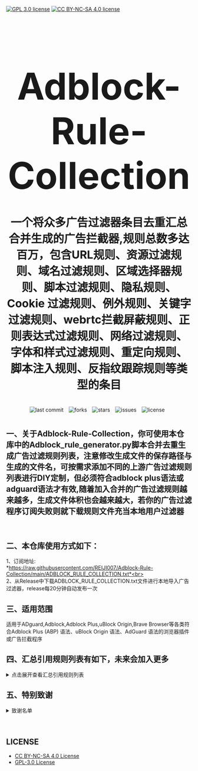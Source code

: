 [![GPL 3.0 license](https://img.shields.io/badge/License-GPL%20v3-blue.svg)](https://github.com/REIJI007/Adblock-Rule-Collection/blob/main/LICENSE-GPL3.0)
[![CC BY-NC-SA 4.0 license](https://img.shields.io/badge/License-CC%20BY--NC--SA%204.0-lightgrey.svg)](https://github.com/REIJI007/Adblock-Rule-Collection/blob/main/LICENSE-CC%20BY-NC-SA%204.0)
<!-- 居中的大标题 -->
<h1 align="center" style="font-size: 100px; margin-bottom: 40px;">Adblock-Rule-Collection</h1>

<!-- 居中的副标题 -->
<h2 align="center" style="font-size: 30px; margin-bottom: 40px;">一个将众多广告过滤器条目去重汇总合并生成的广告拦截器,规则总数多达百万，包含URL规则、资源过滤规则、域名过滤规则、区域选择器规则、脚本过滤规则、隐私规则、Cookie 过滤规则、例外规则、关键字过滤规则、webrtc拦截屏蔽规则、正则表达式过滤规则、网络过滤规则、字体和样式过滤规则、重定向规则、脚本注入规则、反指纹跟踪规则等类型的条目</h2>

<!-- 徽章（根据需要调整） -->
<p align="center" style="margin-bottom: 40px;">
    <img src="https://img.shields.io/badge/last%20commit-today-brightgreen" alt="last commit" style="margin-right: 10px;">
    <img src="https://img.shields.io/github/forks/REIJI007/Adblock-Rule-Collection" alt="forks" style="margin-right: 10px;">
    <img src="https://img.shields.io/github/stars/REIJI007/Adblock-Rule-Collection" alt="stars" style="margin-right: 10px;">
    <img src="https://img.shields.io/github/issues/REIJI007/Adblock-Rule-Collection" alt="issues" style="margin-right: 10px;">
    <img src="https://img.shields.io/github/license/REIJI007/Adblock-Rule-Collection" alt="license" style="margin-right: 10px;">
</p>


## 一、关于Adblock-Rule-Collection，你可使用本仓库中的Adblock_rule_generator.py脚本合并去重生成广告过滤规则列表，注意修改生成文件的保存路径与生成的文件名，可按需求添加不同的上游广告过滤规则列表进行DIY定制，但必须符合adblock plus语法或adguard语法才有效,随着加入合并的广告过滤规则越来越多，生成文件体积也会越来越大，若你的广告过滤程序订阅失败则就下载规则文件充当本地用户过滤器

<br>

## 二、本仓库使用方式如下：
1、订阅地址: <br> *https://raw.githubusercontent.com/REIJI007/Adblock-Rule-Collection/main/ADBLOCK_RULE_COLLECTION.txt*<br>
<br>
2、从Release中下载ADBLOCK_RULE_COLLECTION.txt文件进行本地导入广告过滤器，release每20分钟自动发布一次
<br>

## 三、适用范围
适用于ADguard,Adblock,Adblock Plus,uBlock Origin,Brave Browser等各类符合Adblock Plus (ABP) 语法、uBlock Origin 语法、AdGuard 语法的浏览器插件或广告拦截程序
<br>


## 四、汇总引用规则列表有如下，未来会加入更多
<details>
  <summary>点击展开查看汇总引用规则列表</summary>

1. **Anti-ad for adguard**  
   *https://anti-ad.net/adguard.txt*<br>

2. **Anti-ad-Easylist**  
   *https://anti-ad.net/easylist.txt*<br>

3. **EasyList**  
   *https://easylist.to/easylist/easylist.txt*<br>

4. **EasyList — first-party servers**  
   *https://raw.githubusercontent.com/easylist/easylist/master/easylist/easylist_adservers.txt*<br>

5. **EasyList — third-party servers**  
   *https://raw.githubusercontent.com/easylist/easylist/master/easylist/easylist_thirdparty.txt*<br>

6. **EasyList Privacy**  
   *https://easylist.to/easylist/easyprivacy.txt*<br>

7. **EasyList Privacy — trackingservers**  
   *https://raw.githubusercontent.com/easylist/easylist/master/easyprivacy/easyprivacy_trackingservers.txt*<br>

8. **EasyPrivacy — third-party trackers**  
   *https://raw.githubusercontent.com/easylist/easylist/master/easyprivacy/easyprivacy_thirdparty.txt*<br>

9. **EasyPrivacy — third-party international trackers**  
   *https://raw.githubusercontent.com/easylist/easylist/master/easyprivacy/easyprivacy_thirdparty_international.txt*<br>

10. **Easylist Cookie List**  
    *https://secure.fanboy.co.nz/fanboy-cookiemonster.txt*<br>

11. **EasyList China**  
    *https://raw.githubusercontent.com/easylist/easylistchina/master/easylistchina.txt*<br>

12. **Fanboy's Annoyance List**  
    *https://secure.fanboy.co.nz/fanboy-annoyance.txt*<br>

13. **Fanboy's Social Blocking List**  
    *https://easylist.to/easylist/fanboy-social.txt*<br>

14. **CJX's Annoyance List**  
    *https://raw.githubusercontent.com/cjx82630/cjxlist/master/cjx-annoyance.txt*<br>

15. **CJX's EasyList Lite**  
    *https://raw.githubusercontent.com/cjx82630/cjxlist/master/cjxlist.txt*<br>

16. **CJX's uBlock list**  
    *https://raw.githubusercontent.com/cjx82630/cjxlist/master/cjx-ublock.txt*<br>

17. **uniartisan's Adblock List Plus**  
    *https://raw.githubusercontent.com/uniartisan/adblock_list/master/adblock_plus.txt*<br>

18. **uniartisan's Privacy List**  
    *https://raw.githubusercontent.com/uniartisan/adblock_list/master/adblock_privacy.txt*<br>

19. **AdRules AdBlock List Plus**  
    *https://raw.githubusercontent.com/Cats-Team/AdRules/main/adblock_plus.txt*<br>

20. **AdRules DNS List**  
    *https://raw.githubusercontent.com/Cats-Team/AdRules/main/dns.txt*<br>

21. **AdBlock DNS**  
    *https://raw.githubusercontent.com/217heidai/adblockfilters/main/rules/adblockdns.txt*<br>

22. **AdBlock Filter**  
    *https://raw.githubusercontent.com/217heidai/adblockfilters/main/rules/adblockfilters.txt*<br>

23. **GOODBYEADS**  
    *https://raw.githubusercontent.com/8680/GOODBYEADS/master/rules.txt*<br>

24. **GOODBYEADS-DNS**  
    *https://raw.githubusercontent.com/8680/GOODBYEADS/master/dns.txt*<br>

25. **GOODBYEADS-allow**  
    *https://raw.githubusercontent.com/8680/GOODBYEADS/master/allow.txt*<br>

26. **AWAvenue-Ads-Rule**  
    *https://raw.githubusercontent.com/TG-Twilight/AWAvenue-Ads-Rule/main/AWAvenue-Ads-Rule.txt*<br>

27. **Bibaiji's ad-rules**  
    *https://raw.githubusercontent.com/Bibaiji/ad-rules/main/rule/ad-rules.txt*<br>

28. **uBlock filters**  
    *https://raw.githubusercontent.com/uBlockOrigin/uAssets/master/filters/filters.txt*<br>

29. **uBlock privacy filter**  
    *https://raw.githubusercontent.com/uBlockOrigin/uAssets/master/filters/privacy.txt*<br>

30. **uBlock mobile filter**  
    *https://raw.githubusercontent.com/uBlockOrigin/uAssets/master/filters/filters-mobile.txt*<br>

31. **uBlock Badware risks filter**  
    *https://raw.githubusercontent.com/uBlockOrigin/uAssets/master/filters/badware.txt*<br>

32. **uBlock Annoyances-Cookies filter**  
    *https://raw.githubusercontent.com/uBlockOrigin/uAssets/master/filters/annoyances-cookies.txt*<br>

33. **uBlock Annoyances-others filter**  
    *https://raw.githubusercontent.com/uBlockOrigin/uAssets/master/filters/annoyances-others.txt*<br>

34. **uBlock Unbreak filter**  
    *https://raw.githubusercontent.com/uBlockOrigin/uAssets/master/filters/unbreak.txt*<br>

35. **AdGuard Base filter cryptominers**  
    *https://raw.githubusercontent.com/AdguardTeam/AdguardFilters/master/BaseFilter/sections/cryptominers.txt*<br>

36. **AdGuard Exclusion rules**  
    *https://raw.githubusercontent.com/AdguardTeam/AdGuardSDNSFilter/master/Filters/exclusions.txt*<br>

37. **AdGuard Exception rules**  
    *https://raw.githubusercontent.com/AdguardTeam/AdGuardSDNSFilter/master/Filters/exceptions.txt*<br>

38. **AdGuardSDNSFilter**  
    *https://raw.githubusercontent.com/AdguardTeam/AdGuardSDNSFilter/master/Filters/rules.txt*<br>

39. **Adgurd Base filter**  
    *https://raw.githubusercontent.com/AdguardTeam/FiltersRegistry/master/filters/filter_2_Base/filter.txt*<br>

40. **AdGuard Base filter — first-party servers**  
    *https://raw.githubusercontent.com/AdguardTeam/AdguardFilters/master/BaseFilter/sections/adservers_firstparty.txt*<br>

41. **AdGuard Base filter — foreign servers**  
    *https://raw.githubusercontent.com/AdguardTeam/AdguardFilters/master/BaseFilter/sections/foreign.txt*<br>

42. **Adgurd Mobile filter**  
    *https://raw.githubusercontent.com/AdguardTeam/AdguardFilters/master/MobileFilter/sections/adservers.txt*<br>

43. **Adgurd Tracking Protection filter**  
    *https://raw.githubusercontent.com/AdguardTeam/FiltersRegistry/master/filters/filter_3_Spyware/filter.txt*<br>

44. **AdGuard Tracking Protection filter — first-party trackers**  
    *https://raw.githubusercontent.com/AdguardTeam/AdguardFilters/master/SpywareFilter/sections/tracking_servers_firstparty.txt*<br>

45. **AdGuard Tracking Protection filter — third-party trackers**  
    *https://raw.githubusercontent.com/AdguardTeam/AdguardFilters/master/SpywareFilter/sections/tracking_servers.txt*<br>

46. **AdGuard Tracking Protection filter — mobile trackers**  
    *https://raw.githubusercontent.com/AdguardTeam/AdguardFilters/master/SpywareFilter/sections/mobile.txt*<br>

47. **Adgurd URL Tracking filter**  
    *https://raw.githubusercontent.com/AdguardTeam/FiltersRegistry/master/filters/filter_17_TrackParam/filter.txt*<br>

48. **Adgurd Social media filter**  
    *https://raw.githubusercontent.com/AdguardTeam/FiltersRegistry/master/filters/filter_4_Social/filter.txt*<br>

49. **Adgurd Annoyances filter**  
    *https://raw.githubusercontent.com/AdguardTeam/FiltersRegistry/master/filters/filter_14_Annoyances/filter.txt*<br>

50. **Filter unblocking search ads and self-promotions**  
    *https://raw.githubusercontent.com/AdguardTeam/FiltersRegistry/master/filters/filter_10_Useful/filter.txt*<br>

51. **Adgurd Chinese filter**  
    *https://raw.githubusercontent.com/AdguardTeam/FiltersRegistry/master/filters/filter_224_Chinese/filter.txt*<br>

52. **Adgurd DNS filter**  
    *https://raw.githubusercontent.com/AdguardTeam/FiltersRegistry/master/filters/filter_15_DnsFilter/filter.txt*<br>

53. **AdGuard for Android**  
    *https://filters.adtidy.org/android/filters/11.txt*<br>

54. **AdGuard for iOS**  
    *https://filters.adtidy.org/ios/filters/11.txt*<br>

55. **HyperADRules**  
    *https://raw.githubusercontent.com/Lynricsy/HyperADRules/master/rules.txt*<br>

56. **HyperADRules-DNS**  
    *https://raw.githubusercontent.com/Lynricsy/HyperADRules/master/dns.txt*<br>

57. **TheBestAdrules**  
    *https://raw.githubusercontent.com/guandasheng/adguardhome/main/rule/all.txt*<br>

58. **xinggsf's rules**  
    *https://raw.githubusercontent.com/xinggsf/Adblock-Plus-Rule/master/rule.txt*<br>

59. **xinggsf's mv rules**  
    *https://raw.githubusercontent.com/xinggsf/Adblock-Plus-Rule/master/mv.txt*<br>

60. **superbigsteam rules**  
    *https://raw.githubusercontent.com/superbigsteam/adguardhomeguiz/main/rule/all.txt*<br>

61. **adblock-nocoin-list**  
    *https://raw.githubusercontent.com/hoshsadiq/adblock-nocoin-list/master/nocoin.txt*<br>

62. **GoodbyeAds-AdBlock-Filter**  
    *https://raw.githubusercontent.com/jerryn70/GoodbyeAds/master/Formats/GoodbyeAds-AdBlock-Filter.txt*<br>

63. **GoodbyeAds-Ultra-AdBlock-Filter**  
    *https://raw.githubusercontent.com/jerryn70/GoodbyeAds/master/Formats/GoodbyeAds-Ultra-AdBlock-Filter.txt*<br>

64. **Phishing URL Blocklist ——AdGuard**  
    *https://malware-filter.gitlab.io/malware-filter/phishing-filter-ag.txt*<br>

65. **Phishing URL Blocklist ——AdGuard Home**  
    *https://malware-filter.gitlab.io/malware-filter/phishing-filter-agh.txt*<br>

66. **Phishing URL Blocklist ——uBlock Origin**  
    *https://malware-filter.gitlab.io/malware-filter/phishing-filter.txt*<br>

67. **Malicious URL Blocklist ——AdGuard**  
    *https://malware-filter.gitlab.io/malware-filter/urlhaus-filter-ag.txt*<br>

68. **Malicious URL Blocklist ——AdGuard Home**  
    *https://malware-filter.gitlab.io/malware-filter/urlhaus-filter-agh.txt*<br>

69. **Malicious URL Blocklist ——uBlock Origin**  
    *https://malware-filter.gitlab.io/malware-filter/urlhaus-filter.txt*<br>

70. **Tracking JS Blocklist**  
    *https://malware-filter.gitlab.io/malware-filter/tracking-filter.txt*<br>

71. **Botnet IP Blocklist ——AdGuard**  
    *https://malware-filter.gitlab.io/malware-filter/botnet-filter-ag.txt*<br>

72. **Botnet IP Blocklist ——AdGuard Home**  
    *https://malware-filter.gitlab.io/malware-filter/botnet-filter-agh.txt*<br>

73. **Botnet IP Blocklist ——uBlock Origin**  
    *https://malware-filter.gitlab.io/malware-filter/botnet-filter.txt*<br>

74. **ABP filters**  
    *https://easylist-msie.adblockplus.org/abp-filters-anti-cv.txt*<br>

75. **adgk**  
    *https://raw.githubusercontent.com/banbendalao/ADgk/master/ADgk.txt*<br>

76. **yokoffing's Annoyance List**  
    *https://raw.githubusercontent.com/yokoffing/filterlists/main/annoyance_list.txt*<br>

77. **yokoffing's Privacy Essentials**  
    *https://raw.githubusercontent.com/yokoffing/filterlists/main/privacy_essentials.txt*<br>

78. **Spam404's Adblock-list**  
    *https://raw.githubusercontent.com/Spam404/lists/master/adblock-list.txt*<br>

79. **Brave-specific filter**  
    *https://raw.githubusercontent.com/brave/adblock-lists/master/brave-lists/brave-specific.txt*<br>

80. **Brave-ios-specific filter**  
    *https://raw.githubusercontent.com/brave/adblock-lists/master/brave-lists/brave-ios-specific.txt*<br>

81. **Brave-Android-specific filter**  
    *https://raw.githubusercontent.com/brave/adblock-lists/master/brave-lists/brave-android-specific.txt*<br>

82. **Brave-Firstparty filter**  
    *https://raw.githubusercontent.com/brave/adblock-lists/master/brave-lists/brave-firstparty.txt*<br>

83. **Brave-Firstparty-cname filter**  
    *https://raw.githubusercontent.com/brave/adblock-lists/master/brave-lists/brave-firstparty-cname.txt*<br>

84. **Brave-Unbreak filter**  
    *https://raw.githubusercontent.com/brave/adblock-lists/master/brave-unbreak.txt*<br>

</details>

## 五、特别致谢


<details>
  <summary>致谢名单</summary>

1、anti-AD (https://github.com/privacy-protection-tools/anti-AD)

2、easylist (https://github.com/easylist/easylist)

3、cjxlist (https://github.com/cjx82630/cjxlist)

4、uniartisan (https://github.com/uniartisan/adblock_list)

5、Cats-Team (https://github.com/Cats-Team/AdRules)

6、217heidai (https://github.com/217heidai/adblockfilters)

7、GOODBYEADS (https://github.com/8680/GOODBYEADS)

8、AWAvenue-Ads-Rule (https://github.com/TG-Twilight/AWAvenue-Ads-Rule)

9、Bibaiji (https://github.com/Bibaiji/ad-rules/)

10、uBlockOrigin (https://github.com/uBlockOrigin/uAssets)

11、ADguardTeam (https://github.com/AdguardTeam/AdGuardFilters)

12、HyperADRules (https://github.com/Lynricsy/HyperADRules)

13、guandasheng (https://github.com/guandasheng/adguardhome)

14、xinggsf (https://github.com/xinggsf/Adblock-Plus-Rule)

15、superbigsteam (https://github.com/superbigsteam/adguardhomeguiz)

16、hoshsadiq (https://github.com/hoshsadiq/adblock-nocoin-list)

17、jerryn70 (https://github.com/jerryn70/GoodbyeAds)

18、malware-filter (https://gitlab.com/malware-filter)

19、abp-filters (https://gitlab.com/eyeo/anti-cv/abp-filters-anti-cv)

20、banbendalao (https://github.com/banbendalao/ADgk)

21、yokoffing (https://github.com/yokoffing/filterlists)

22、notracking (https://github.com/notracking/hosts-blocklists)

23、Spam404 (https://github.com/Spam404/lists)

24、brave (https://github.com/brave/adblock-lists)

</details>


<br>
<br>


## LICENSE
- [CC BY-NC-SA 4.0 License](https://github.com/REIJI007/Adblock-Rule-Collection/blob/main/LICENSE-CC%20BY-NC-SA%204.0)
- [GPL-3.0 License](https://github.com/REIJI007/Adblock-Rule-Collection/blob/main/LICENSE-GPL3.0)
